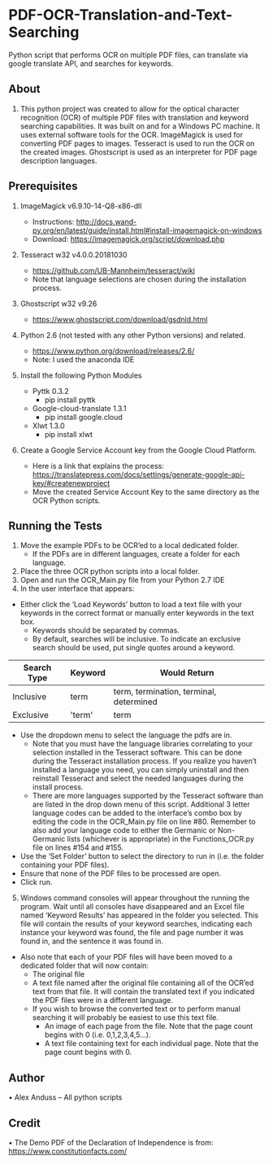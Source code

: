 # PDF-OCR-Translation-and-Text-Searching
Python script that performs OCR on multiple PDF files, can translate via google translate API, and searches for keywords.

## About
1.	This python project was created to allow for the optical character recognition (OCR) of multiple PDF files with translation and keyword searching capabilities. It was built on and for a Windows PC machine. It uses external software tools for the OCR. ImageMagick is used for converting PDF pages to images. Tesseract is used to run the OCR on the created images. Ghostscript is used as an interpreter for PDF page description languages.

## Prerequisites
1.	ImageMagick v6.9.10-14-Q8-x86-dll
    -	Instructions:	http://docs.wand-py.org/en/latest/guide/install.html#install-imagemagick-on-windows
    -	Download:	https://imagemagick.org/script/download.php

2.	Tesseract w32 v4.0.0.20181030
    -	https://github.com/UB-Mannheim/tesseract/wiki
    -	Note that language selections are chosen during the installation process. 

3.	Ghostscript w32 v9.26
    -	https://www.ghostscript.com/download/gsdnld.html

4.	Python 2.6 (not tested with any other Python versions) and related.
    -	https://www.python.org/download/releases/2.6/
    -	Note: I used the anaconda IDE

5.	Install the following Python Modules
    -	Pyttk 0.3.2
        -	pip install pyttk
    -	Google-cloud-translate 1.3.1
        -	pip install google.cloud
    -	Xlwt 1.3.0
        -	pip install xlwt

6.	Create a Google Service Account key from the Google Cloud Platform.
    -	Here is a link that explains the process:	https://translatepress.com/docs/settings/generate-google-api-key/#createnewproject
    -	Move the created Service Account Key to the same directory as the OCR Python scripts.
 

## Running the Tests
1.	Move the example PDFs to be OCR’ed to a local dedicated folder.
    -	If the PDFs are in different languages, create a folder for each language.
2.	Place the three OCR python scripts into a local folder.
3.	Open and run the OCR_Main.py file from your Python 2.7 IDE
4.	In the user interface that appears:
  -	Either click the ‘Load Keywords’ button to load a text file with your keywords in the correct format or manually enter keywords in the text box.
    -	Keywords should be separated by commas.
    -	By default, searches will be inclusive. To indicate an exclusive search should be used, put single quotes around a keyword.
 	
|Search Type|Keyword	|Would Return|
| -------  |------- |------------| 
|Inclusive |term	  |term, termination, terminal, determined|
|Exclusive |'term'	|term|

  -	Use the dropdown menu to select the language the pdfs are in.
    -	Note that you must have the language libraries correlating to your selection installed in the Tesseract software. This can be done during the Tesseract installation process. If you realize you haven’t installed a language you need, you can simply uninstall and then reinstall Tesseract and select the needed languages during the install process.
    -	There are more languages supported by the Tesseract software than are listed in the drop down menu of this script. Additional 3 letter language codes can be added to the interface’s combo box by editing the code in the OCR_Main.py file on line #80. Remember to also add your language code to either the Germanic or Non-Germanic lists (whichever is appropriate) in the Functions_OCR.py file on lines #154 and #155.
  -	Use the ‘Set Folder’ button to select the directory to run in (i.e. the folder containing your PDF files).
  -	Ensure that none of the PDF files to be processed are open.
  -	Click run.
5.	Windows command consoles will appear throughout the running the program. Wait until all consoles have disappeared and an Excel file named ‘Keyword Results’ has appeared in the folder you selected. This file will contain the results of your keyword searches, indicating each instance your keyword was found, the file and page number it was found in, and the sentence it was found in.
  -	Also note that each of your PDF files will have been moved to a dedicated folder that will now contain:
    -	The original file
    -	A text file named after the original file containing all of the OCR’ed text from that file. It will contain the translated text if you indicated the PDF files were in a different language.
      -	If you wish to browse the converted text or to perform manual searching it will probably be easiest to use this text file.
        -	An image of each page from the file. Note that the page count begins with 0 (i.e. 0,1,2,3,4,5…).
        -	A text file containing text for each individual page. Note that the page count begins with 0.

## Author
•	Alex Anduss – All python scripts

## Credit
•	The Demo PDF of the Declaration of Independence is from: https://www.constitutionfacts.com/

